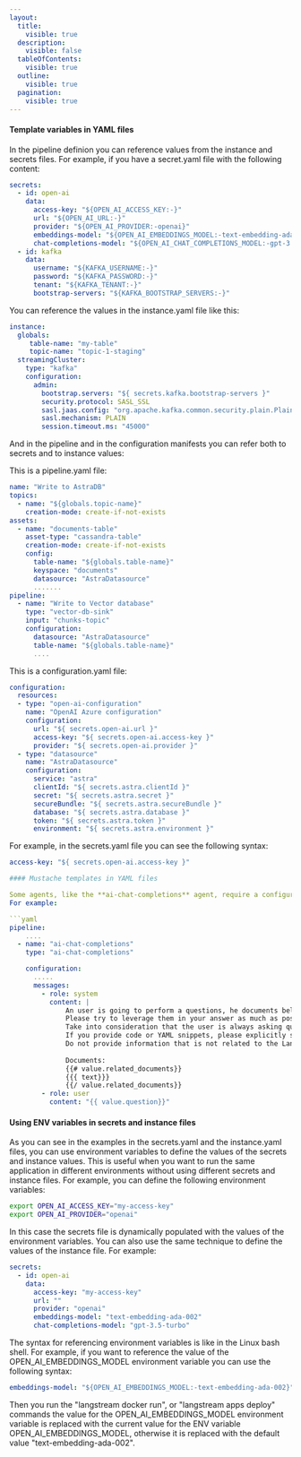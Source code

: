 ```yaml
---
layout:
  title:
    visible: true
  description:
    visible: false
  tableOfContents:
    visible: true
  outline:
    visible: true
  pagination:
    visible: true
---
```


#### Template variables in YAML files


In the pipeline definion you can reference values from the instance and secrets files. For example, if you have a secret.yaml file with the following content:

```yaml
secrets:
  - id: open-ai
    data:
      access-key: "${OPEN_AI_ACCESS_KEY:-}"
      url: "${OPEN_AI_URL:-}"
      provider: "${OPEN_AI_PROVIDER:-openai}"
      embeddings-model: "${OPEN_AI_EMBEDDINGS_MODEL:-text-embedding-ada-002}"
      chat-completions-model: "${OPEN_AI_CHAT_COMPLETIONS_MODEL:-gpt-3.5-turbo}"
  - id: kafka
    data:
      username: "${KAFKA_USERNAME:-}"
      password: "${KAFKA_PASSWORD:-}"
      tenant: "${KAFKA_TENANT:-}"
      bootstrap-servers: "${KAFKA_BOOTSTRAP_SERVERS:-}"
```

You can reference the values in the instance.yaml file like this:

```yaml
instance:
  globals:
     table-name: "my-table"
     topic-name: "topic-1-staging"
  streamingCluster:
    type: "kafka"
    configuration:
      admin:
        bootstrap.servers: "${ secrets.kafka.bootstrap-servers }"
        security.protocol: SASL_SSL
        sasl.jaas.config: "org.apache.kafka.common.security.plain.PlainLoginModule required username='${ secrets.kafka.username }' password='${ secrets.kafka.password }';"
        sasl.mechanism: PLAIN
        session.timeout.ms: "45000"
```

And in the pipeline and in the configuration manifests you can refer both to secrets and to instance values:

This is a pipeline.yaml file:

```yaml
name: "Write to AstraDB"
topics:
  - name: "${globals.topic-name}"
    creation-mode: create-if-not-exists
assets:
  - name: "documents-table"
    asset-type: "cassandra-table"
    creation-mode: create-if-not-exists
    config:
      table-name: "${globals.table-name}"
      keyspace: "documents"
      datasource: "AstraDatasource"
      .......
pipeline:
  - name: "Write to Vector database"
    type: "vector-db-sink"
    input: "chunks-topic"
    configuration:
      datasource: "AstraDatasource"
      table-name: "${globals.table-name}"
      ....
```


This is a configuration.yaml file:

```yaml
configuration:
  resources:
  - type: "open-ai-configuration"
    name: "OpenAI Azure configuration"
    configuration:
      url: "${ secrets.open-ai.url }"
      access-key: "${ secrets.open-ai.access-key }"
      provider: "${ secrets.open-ai.provider }"
  - type: "datasource"
    name: "AstraDatasource"
    configuration:
      service: "astra"
      clientId: "${ secrets.astra.clientId }"
      secret: "${ secrets.astra.secret }"
      secureBundle: "${ secrets.astra.secureBundle }"
      database: "${ secrets.astra.database }"
      token: "${ secrets.astra.token }"
      environment: "${ secrets.astra.environment }"
```


 For example, in the secrets.yaml file you can see the following syntax:

```yaml
access-key: "${ secrets.open-ai.access-key }"

#### Mustache templates in YAML files

Some agents, like the **ai-chat-completions** agent, require a configuration that is a Mustache template.
For example:

```yaml
pipeline:
    ....
  - name: "ai-chat-completions"
    type: "ai-chat-completions"

    configuration:
      .....
      messages:
        - role: system
          content: |
              An user is going to perform a questions, he documents below may help you in answering to their questions.
              Please try to leverage them in your answer as much as possible.
              Take into consideration that the user is always asking questions about the LangStream project.
              If you provide code or YAML snippets, please explicitly state that they are examples.
              Do not provide information that is not related to the LangStream project.
            
              Documents:
              {{# value.related_documents}}
              {{{ text}}}
              {{/ value.related_documents}}
        - role: user
          content: "{{ value.question}}"
```


#### Using ENV variables in secrets and instance files

As you can see in the examples in the secrets.yaml and the instance.yaml files, you can use environment variables to define the values of the secrets and instance values. This is useful when you want to run the same application in different environments without using different secrets and instance files. For example, you can define the following environment variables:

```bash
export OPEN_AI_ACCESS_KEY="my-access-key"
export OPEN_AI_PROVIDER="openai"
```

In this case the secrets file is dynamically populated with the values of the environment variables. You can also use the same technique to define the values of the instance file. For example:

```yaml
secrets:
  - id: open-ai
    data:
      access-key: "my-access-key"
      url: ""
      provider: "openai"
      embeddings-model: "text-embedding-ada-002"
      chat-completions-model: "gpt-3.5-turbo"
```

The syntax for referencing environment variables is like in the Linux bash shell. For example, if you want to reference the value of the OPEN_AI_EMBEDDINGS_MODEL environment variable you can use the following syntax:

```yaml
embeddings-model: "${OPEN_AI_EMBEDDINGS_MODEL:-text-embedding-ada-002}"
```

Then you run the "langstream docker run", or "langstream apps deploy" commands the value for the OPEN_AI_EMBEDDINGS_MODEL environment variable is replaced with the current value for the ENV variable OPEN_AI_EMBEDDINGS_MODEL, otherwise it is replaced with the default value "text-embedding-ada-002".

